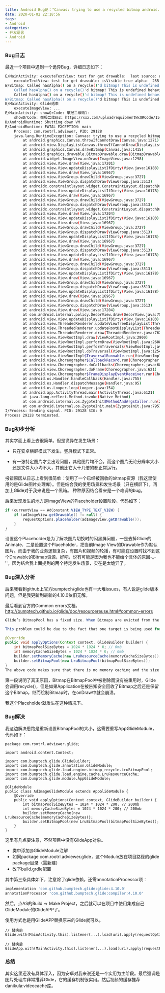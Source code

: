 ```yaml
---
title: Android Bug记："Canvas: trying to use a recycled bitmap android.graphics.Bitmap"
date: 2020-01-02 22:18:56
tags:
- Android
categories:
- 开发语言
- Android
---
```


### Bug日志

最近一个项目中遇到一个诡异Bug，详细日志如下：

```bash
E/MainActivity: executeTextView: test for get drawable:  last source: android.graphics.drawable.BitmapDrawable@8c352b2
    executeTextView: test for get drawable: isVisible true alpha:  255 last source: android.graphics.drawable.BitmapDrawable@8c352b2
W/Bitmap: Called hasAlpha() on a recycle()'d bitmap! This is undefined behavior!
    Called hasAlpha() on a recycle()'d bitmap! This is undefined behavior!
    Called hasAlpha() on a recycle()'d bitmap! This is undefined behavior!
W/Bitmap: Called hasAlpha() on a recycle()'d bitmap! This is undefined behavior!
E/MainActivity: Glide结束
    executeImageView: ...
E/MainActivity: showQrCode: 举报二维码1:
    showQrCode: 举报二维码2: https://xxx.com/upload/equipmentWxQRCode/15776698271ada7952f9ead4d5.jpg
D/AndroidRuntime: Shutting down VM
E/AndroidRuntime: FATAL EXCEPTION: main
    Process: com.rootrl.adviewer, PID: 29128
    java.lang.RuntimeException: Canvas: trying to use a recycled bitmap android.graphics.Bitmap@ac257b9
        at android.graphics.Canvas.throwIfCannotDraw(Canvas.java:1271)
        at android.view.DisplayListCanvas.throwIfCannotDraw(DisplayListCanvas.java:257)
        at android.graphics.Canvas.drawBitmap(Canvas.java:1415)
        at android.graphics.drawable.BitmapDrawable.draw(BitmapDrawable.java:528)
        at android.widget.ImageView.onDraw(ImageView.java:1298)
        at android.view.View.draw(View.java:17201)
        at android.view.View.updateDisplayListIfDirty(View.java:16183)
        at android.view.View.draw(View.java:16967)
        at android.view.ViewGroup.drawChild(ViewGroup.java:3727)
        at android.view.ViewGroup.dispatchDraw(ViewGroup.java:3513)
        at androidx.constraintlayout.widget.ConstraintLayout.dispatchDraw(ConstraintLayout.java:2023)
        at android.view.View.updateDisplayListIfDirty(View.java:16178)
        at android.view.View.draw(View.java:16967)
        at android.view.ViewGroup.drawChild(ViewGroup.java:3727)
        at android.view.ViewGroup.dispatchDraw(ViewGroup.java:3513)
        at androidx.constraintlayout.widget.ConstraintLayout.dispatchDraw(ConstraintLayout.java:2023)
        at android.view.View.draw(View.java:17204)
        at android.view.View.updateDisplayListIfDirty(View.java:16183)
        at android.view.View.draw(View.java:16967)
        at android.view.ViewGroup.drawChild(ViewGroup.java:3727)
        at android.view.ViewGroup.dispatchDraw(ViewGroup.java:3513)
        at android.view.View.updateDisplayListIfDirty(View.java:16178)
        at android.view.View.draw(View.java:16967)
        at android.view.ViewGroup.drawChild(ViewGroup.java:3727)
        at android.view.ViewGroup.dispatchDraw(ViewGroup.java:3513)
        at android.view.View.updateDisplayListIfDirty(View.java:16178)
        at android.view.View.draw(View.java:16967)
        at android.view.ViewGroup.drawChild(ViewGroup.java:3727)
        at android.view.ViewGroup.dispatchDraw(ViewGroup.java:3513)
        at android.view.View.updateDisplayListIfDirty(View.java:16178)
        at android.view.View.draw(View.java:16967)
        at android.view.ViewGroup.drawChild(ViewGroup.java:3727)
        at android.view.ViewGroup.dispatchDraw(ViewGroup.java:3513)
        at android.view.View.updateDisplayListIfDirty(View.java:16178)
        at android.view.View.draw(View.java:16967)
        at android.view.ViewGroup.drawChild(ViewGroup.java:3727)
        at android.view.ViewGroup.dispatchDraw(ViewGroup.java:3513)
        at android.view.View.draw(View.java:17204)
        at com.android.internal.policy.DecorView.draw(DecorView.java:754)
        at android.view.View.updateDisplayListIfDirty(View.java:16183)
        at android.view.ThreadedRenderer.updateViewTreeDisplayList(ThreadedRenderer.java:648)
        at android.view.ThreadedRenderer.updateRootDisplayList(ThreadedRenderer.java:654)
        at android.view.ThreadedRenderer.draw(ThreadedRenderer.java:762)
        at android.view.ViewRootImpl.draw(ViewRootImpl.java:2800)
        at android.view.ViewRootImpl.performDraw(ViewRootImpl.java:2608)
        at android.view.ViewRootImpl.performTraversals(ViewRootImpl.java:2215)
        at android.view.ViewRootImpl.doTraversal(ViewRootImpl.java:1254)
        at android.view.ViewRootImpl$TraversalRunnable.run(ViewRootImpl.java:6338)
        at android.view.Choreographer$CallbackRecord.run(Choreographer.java:874)
        at android.view.Choreographer.doCallbacks(Choreographer.java:686)
        at android.view.Choreographer.doFrame(Choreographer.java:621)
        at android.view.Choreographer$FrameDisplayEventReceiver.run(Choreographer.java:860)
        at android.os.Handler.handleCallback(Handler.java:755)
        at android.os.Handler.dispatchMessage(Handler.java:95)
        at android.os.Looper.loop(Looper.java:154)
        at android.app.ActivityThread.main(ActivityThread.java:6121)
        at java.lang.reflect.Method.invoke(Native Method)
        at com.android.internal.os.ZygoteInit$MethodAndArgsCaller.run(ZygoteInit.java:905)
        at com.android.internal.os.ZygoteInit.main(ZygoteInit.java:795)
I/Process: Sending signal. PID: 29128 SIG: 9
Process 29128 terminated.
```

### Bug初步分析

其实字面上看上去很简单。但是诡异在发生场景：

- 只在安卓横屏模式下发生，竖屏模式下正常。

- 有一张特定图片才会出现问题，其他图片均不会。而这个图片无论分辨率大小还是文件大小均不大，其他比它大十几倍的都正常运行。

报错原因从日志上看到很简单：使用了一个已经被回收的bitmap资源（我这里使用的是Glide图片处理库）。但是结合我的使用场景和发生场景（只在横屏下），再加上Glide对于我来说是一个黑箱。 种种原因结合看来是一个难调的bug。

后来发现发生的地方是imageView的Placeholder设置阶段。代码如下：
    
```java
if (currentView == AdConstant.VIEW_TYPE_TEXT_VIEW) {
    if (adImageView.getDrawable() != null) {
        requestOptions.placeholder(adImageView.getDrawable());
    }
}
```

设置这个Placeholder是为了解决图片切换时的闪黑屏问题，一是去掉Glide的Animate，二是设置这个Placeholder，把当前Image View的Drawable作为默认图片。而由于我的业务逻辑复杂，有图片和视频的轮播，有可能在设置时找不到这个Drawable的Bitmap资源，好吧，说有可能是因为我也不能给个具体的原因-_-''，因为结合我上面提到的两个特定发生场景，实在是太诡异了。

### Bug深入分析

后来我看到github上官方bumptech/glide也有一大堆issues，有人说是glide版本问题，但是我更新到最新的4.10.0依旧无解。

最后看到官方的Common errors文档，http://bumptech.github.io/glide/doc/resourcereuse.html#common-errors

```java
Glide’s BitmapPool has a fixed size. When Bitmaps are evicted from the pool without being re-used, Glide will call recycle(). If an application inadvertently continues to hold on to the Bitmap even after indicating to Glide that it is safe to recycle it, the application may then attempt to draw the Bitmap, resulting in a crash in onDraw().

This problem could be due to the fact that one target is being used for two ImageViews, and one of the ImageViews still tries to access the recycled Bitmap after it has been put into the BitmapPool. This recycling error can be hard to reproduce, due to several factors: 1) when the bitmap is put into the pool, 2) when the bitmap is recycled, and 3) what the size of the BitmapPool and memory cache are that leads to the recycling of the Bitmap. The following snippet can be put into your GlideModule to help making this problem easier to reproduce:

@Override
public void applyOptions(Context context, GlideBuilder builder) {
    int bitmapPoolSizeBytes = 1024 * 1024 * 0; // 0mb
    int memoryCacheSizeBytes = 1024 * 1024 * 0; // 0mb
    builder.setMemoryCache(new LruResourceCache(memoryCacheSizeBytes));
    builder.setBitmapPool(new LruBitmapPool(bitmapPoolSizeBytes));
}
The above code makes sure that there is no memory caching and the size of the BitmapPool is zero; so Bitmap, if happened to be not used, will be recycled right away. The problem will surface much quicker for debugging purposes.
```

第一段说明了真正原因，Bitmap在BitmapPool中被剔除而没有被重用时，Glide会调用recycle()，但是如果Application在被告知安全回收了Bitmap之后还是保留这个Bitmap，继而绘制Bitmap时，在onDraw中就会崩溃。

我这个Placeholder就发生在这种情况下。


### Bug解决

我这边解决思路是重新设置BitmapPool的大小，这需要重写AppGlideModule，代码如下：

```
package com.rootrl.adviewer.glide;

import android.content.Context;

import com.bumptech.glide.GlideBuilder;
import com.bumptech.glide.annotation.GlideModule;
import com.bumptech.glide.load.engine.bitmap_recycle.LruBitmapPool;
import com.bumptech.glide.load.engine.cache.LruResourceCache;
import com.bumptech.glide.module.AppGlideModule;

@GlideModule
public class AdImageGlideModule extends AppGlideModule {
    @Override
    public void applyOptions(Context context, GlideBuilder builder) {
        int bitmapPoolSizeBytes = 1024 * 1024 * 200; // 200mb
        int memoryCacheSizeBytes = 1024 * 1024 * 200; // 200mb
        builder.setMemoryCache(new LruResourceCache(memoryCacheSizeBytes));
        builder.setBitmapPool(new LruBitmapPool(bitmapPoolSizeBytes));
    }
}
```

这里有几点要注意，不然项目中没有GlideApp对象。

- 类中添加@GlideModule注解
- 如同package com.rootrl.adviewer.glide，这个Module放在项目路径的glide package目录（需新建）
- 改下build.grdle配置

其中第三条具体如下，注意除了glide依赖，还需annotationProcessor项：
```bash
implementation 'com.github.bumptech.glide:glide:4.10.0'
annotationProcessor 'com.github.bumptech.glide:compiler:4.10.0'
```

然后，点AS的Build => Make Project，之后就可以在项目中使用集成自己GlideModule的GlideAPP了。

使用方式也是用GlideAPP替换原来的Glide就可以。

```
// 替换前
Glide.with(MainActivity.this).listener(...).load(uri).apply(requestOptions).into(adImageView);

// 替换后
GlideApp.with(MainActivity.this).listener(...).load(uri).apply(requestOptions).into(adImageView);

```

### 总结

其实这里还没有具体深入，因为安卓对我来说还是一个实用为主阶段。最后强调是图片处理库非常推荐Glide，它的缓存机制很实用。然后视频的缓存推荐danikula:videocache库。
